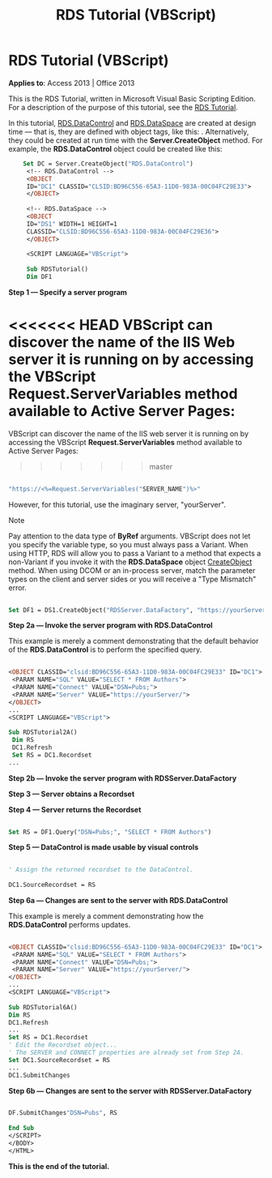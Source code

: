 ﻿---
title: RDS Tutorial (VBScript)
TOCTitle: RDS Tutorial (VBScript)
ms:assetid: 7a6596fd-00b9-a637-7d00-fb55a621305f
ms:mtpsurl: https://msdn.microsoft.com/library/JJ249506(v=office.15)
ms:contentKeyID: 48545792
ms.date: 09/18/2015
mtps_version: v=office.15
---

# RDS Tutorial (VBScript)


**Applies to**: Access 2013 | Office 2013

This is the RDS Tutorial, written in Microsoft Visual Basic Scripting Edition. For a description of the purpose of this tutorial, see the [RDS Tutorial](chapter-12-rds-tutorial.md).

In this tutorial, [RDS.DataControl](datacontrol-object-rds.md) and [RDS.DataSpace](dataspace-object-rds.md) are created at design time — that is, they are defined with object tags, like this: . Alternatively, they could be created at run time with the **Server.CreateObject** method. For example, the **RDS.DataControl** object could be created like this:

```vb
    Set DC = Server.CreateObject("RDS.DataControl") 
     <!-- RDS.DataControl --> 
     <OBJECT 
     ID="DC1" CLASSID="CLSID:BD96C556-65A3-11D0-983A-00C04FC29E33"> 
     </OBJECT> 
     
     <!-- RDS.DataSpace --> 
     <OBJECT 
     ID="DS1" WIDTH=1 HEIGHT=1 
     CLASSID="CLSID:BD96C556-65A3-11D0-983A-00C04FC29E36"> 
     </OBJECT> 
     
     <SCRIPT LANGUAGE="VBScript"> 
     
     Sub RDSTutorial() 
     Dim DF1 
```

**Step 1 — Specify a server program**

<<<<<<< HEAD
VBScript can discover the name of the IIS Web server it is running on by accessing the VBScript **Request.ServerVariables** method available to Active Server Pages:
=======
VBScript can discover the name of the IIS web server it is running on by accessing the VBScript **Request.ServerVariables** method available to Active Server Pages:
>>>>>>> master

```vb 
 
"https://<%=Request.ServerVariables("SERVER_NAME")%>" 
```

However, for this tutorial, use the imaginary server, "yourServer".


> [!NOTE]
> <P>Pay attention to the data type of <STRONG>ByRef</STRONG> arguments. VBScript does not let you specify the variable type, so you must always pass a Variant. When using HTTP, RDS will allow you to pass a Variant to a method that expects a non-Variant if you invoke it with the <STRONG>RDS.DataSpace</STRONG> object <A href="createobject-method-rds.md">CreateObject</A> method. When using DCOM or an in-process server, match the parameter types on the client and server sides or you will receive a "Type Mismatch" error.</P>

```vb
 
Set DF1 = DS1.CreateObject("RDSServer.DataFactory", "https://yourServer") 
```

**Step 2a — Invoke the server program with RDS.DataControl**

This example is merely a comment demonstrating that the default behavior of the **RDS.DataControl** is to perform the specified query.

```vb
 
<OBJECT CLASSID="clsid:BD96C556-65A3-11D0-983A-00C04FC29E33" ID="DC1"> 
 <PARAM NAME="SQL" VALUE="SELECT * FROM Authors"> 
 <PARAM NAME="Connect" VALUE="DSN=Pubs;"> 
 <PARAM NAME="Server" VALUE="https://yourServer/"> 
</OBJECT> 
... 
<SCRIPT LANGUAGE="VBScript"> 
 
Sub RDSTutorial2A() 
 Dim RS 
 DC1.Refresh 
 Set RS = DC1.Recordset 
... 
```

**Step 2b — Invoke the server program with RDSServer.DataFactory**

**Step 3 — Server obtains a Recordset**

**Step 4 — Server returns the Recordset**

```vb
 
Set RS = DF1.Query("DSN=Pubs;", "SELECT * FROM Authors") 
```

**Step 5 — DataControl is made usable by visual controls**

```vb
 
' Assign the returned recordset to the DataControl. 
 
DC1.SourceRecordset = RS 
```

**Step 6a — Changes are sent to the server with RDS.DataControl**

This example is merely a comment demonstrating how the **RDS.DataControl** performs updates.

```vb
 
<OBJECT CLASSID="clsid:BD96C556-65A3-11D0-983A-00C04FC29E33" ID="DC1"> 
 <PARAM NAME="SQL" VALUE="SELECT * FROM Authors"> 
 <PARAM NAME="Connect" VALUE="DSN=Pubs;"> 
 <PARAM NAME="Server" VALUE="https://yourServer/"> 
</OBJECT> 
... 
<SCRIPT LANGUAGE="VBScript"> 
 
Sub RDSTutorial6A() 
Dim RS 
DC1.Refresh 
... 
Set RS = DC1.Recordset 
' Edit the Recordset object... 
' The SERVER and CONNECT properties are already set from Step 2A. 
Set DC1.SourceRecordset = RS 
... 
DC1.SubmitChanges 
```

**Step 6b — Changes are sent to the server with RDSServer.DataFactory**

```vb
 
DF.SubmitChanges"DSN=Pubs", RS 
 
End Sub 
</SCRIPT> 
</BODY> 
</HTML> 
```

**This is the end of the tutorial.**

